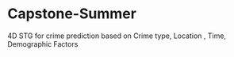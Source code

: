 # Capstone-Summer
4D STG for crime prediction based on Crime type, Location , Time, Demographic Factors 
